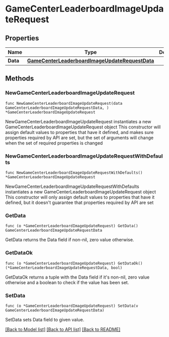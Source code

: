 # GameCenterLeaderboardImageUpdateRequest

## Properties

Name | Type | Description | Notes
------------ | ------------- | ------------- | -------------
**Data** | [**GameCenterLeaderboardImageUpdateRequestData**](GameCenterLeaderboardImageUpdateRequestData.md) |  | 

## Methods

### NewGameCenterLeaderboardImageUpdateRequest

`func NewGameCenterLeaderboardImageUpdateRequest(data GameCenterLeaderboardImageUpdateRequestData, ) *GameCenterLeaderboardImageUpdateRequest`

NewGameCenterLeaderboardImageUpdateRequest instantiates a new GameCenterLeaderboardImageUpdateRequest object
This constructor will assign default values to properties that have it defined,
and makes sure properties required by API are set, but the set of arguments
will change when the set of required properties is changed

### NewGameCenterLeaderboardImageUpdateRequestWithDefaults

`func NewGameCenterLeaderboardImageUpdateRequestWithDefaults() *GameCenterLeaderboardImageUpdateRequest`

NewGameCenterLeaderboardImageUpdateRequestWithDefaults instantiates a new GameCenterLeaderboardImageUpdateRequest object
This constructor will only assign default values to properties that have it defined,
but it doesn't guarantee that properties required by API are set

### GetData

`func (o *GameCenterLeaderboardImageUpdateRequest) GetData() GameCenterLeaderboardImageUpdateRequestData`

GetData returns the Data field if non-nil, zero value otherwise.

### GetDataOk

`func (o *GameCenterLeaderboardImageUpdateRequest) GetDataOk() (*GameCenterLeaderboardImageUpdateRequestData, bool)`

GetDataOk returns a tuple with the Data field if it's non-nil, zero value otherwise
and a boolean to check if the value has been set.

### SetData

`func (o *GameCenterLeaderboardImageUpdateRequest) SetData(v GameCenterLeaderboardImageUpdateRequestData)`

SetData sets Data field to given value.



[[Back to Model list]](../README.md#documentation-for-models) [[Back to API list]](../README.md#documentation-for-api-endpoints) [[Back to README]](../README.md)


